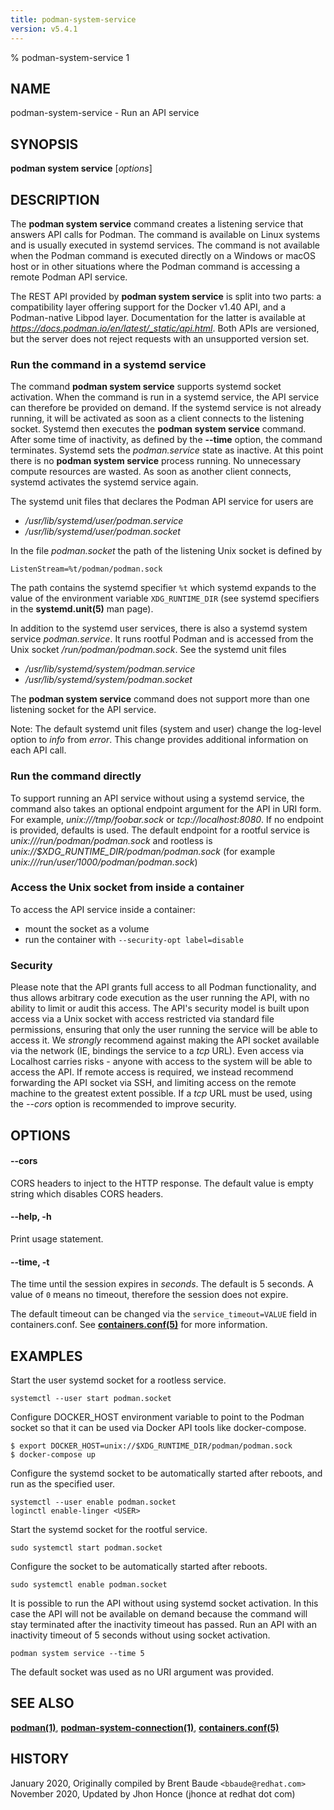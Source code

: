 ```yaml
---
title: podman-system-service
version: v5.4.1
---
```


% podman-system-service 1

## NAME
podman\-system\-service - Run an API service

## SYNOPSIS
**podman system service** [*options*]

## DESCRIPTION
The **podman system service** command creates a listening service that answers API calls for Podman.
The command is available on Linux systems and is usually executed in systemd services.
The command is not available when the Podman command is executed directly on a Windows or macOS
host or in other situations where the Podman command is accessing a remote Podman API service.

The REST API provided by **podman system service** is split into two parts: a compatibility layer offering support for the Docker v1.40 API, and a Podman-native Libpod layer.
Documentation for the latter is available at *https://docs.podman.io/en/latest/_static/api.html*.
Both APIs are versioned, but the server does not reject requests with an unsupported version set.

### Run the command in a systemd service

The command **podman system service** supports systemd socket activation.
When the command is run in a systemd service, the API service can therefore be provided on demand.
If the systemd service is not already running, it will be activated as soon as
a client connects to the listening socket. Systemd then executes the
**podman system service** command.
After some time of inactivity, as defined by the __--time__ option, the command terminates.
Systemd sets the _podman.service_ state as inactive. At this point there is no
**podman system service** process running. No unnecessary compute resources are wasted.
As soon as another client connects, systemd activates the systemd service again.

The systemd unit files that declares the Podman API service for users are

* _/usr/lib/systemd/user/podman.service_
* _/usr/lib/systemd/user/podman.socket_

In the file _podman.socket_ the path of the listening Unix socket is defined by

```
ListenStream=%t/podman/podman.sock
```

The path contains the systemd specifier `%t` which systemd expands to the value of the environment variable
`XDG_RUNTIME_DIR` (see systemd specifiers in the **systemd.unit(5)** man page).

In addition to the systemd user services, there is also a systemd system service _podman.service_.
It runs rootful Podman and is accessed from the Unix socket _/run/podman/podman.sock_. See the systemd unit files

* _/usr/lib/systemd/system/podman.service_
* _/usr/lib/systemd/system/podman.socket_

The **podman system service** command does not support more than one listening socket for the API service.

Note: The default systemd unit files (system and user) change the log-level option to *info* from *error*. This change provides additional information on each API call.

### Run the command directly

To support running an API service without using a systemd service, the command also takes an
optional endpoint argument for the API in URI form.  For example, *unix:///tmp/foobar.sock* or *tcp://localhost:8080*.
If no endpoint is provided, defaults is used.  The default endpoint for a rootful
service is *unix:///run/podman/podman.sock* and rootless is *unix://$XDG_RUNTIME_DIR/podman/podman.sock* (for
example *unix:///run/user/1000/podman/podman.sock*)

### Access the Unix socket from inside a container

To access the API service inside a container:
- mount the socket as a volume
- run the container with `--security-opt label=disable`

### Security

Please note that the API grants full access to all Podman functionality, and thus allows arbitrary code execution as the user running the API, with no ability to limit or audit this access.
The API's security model is built upon access via a Unix socket with access restricted via standard file permissions, ensuring that only the user running the service will be able to access it.
We *strongly* recommend against making the API socket available via the network (IE, bindings the service to a *tcp* URL).
Even access via Localhost carries risks - anyone with access to the system will be able to access the API.
If remote access is required, we instead recommend forwarding the API socket via SSH, and limiting access on the remote machine to the greatest extent possible.
If a *tcp* URL must be used, using the *--cors* option is recommended to improve security.

## OPTIONS

#### **--cors**

CORS headers to inject to the HTTP response. The default value is empty string which disables CORS headers.

#### **--help**, **-h**

Print usage statement.

#### **--time**, **-t**

The time until the session expires in _seconds_. The default is 5
seconds. A value of `0` means no timeout, therefore the session does not expire.

The default timeout can be changed via the `service_timeout=VALUE` field in containers.conf.
See **[containers.conf(5)](https://github.com/containers/common/blob/main/docs/containers.conf.5.md)** for more information.

## EXAMPLES

Start the user systemd socket for a rootless service.
```
systemctl --user start podman.socket
```

Configure DOCKER_HOST environment variable to point to the Podman socket so that
it can be used via Docker API tools like docker-compose.
```
$ export DOCKER_HOST=unix://$XDG_RUNTIME_DIR/podman/podman.sock
$ docker-compose up
```

Configure the systemd socket to be automatically started after reboots, and run as the specified user.
```
systemctl --user enable podman.socket
loginctl enable-linger <USER>
```

Start the systemd socket for the rootful service.
```
sudo systemctl start podman.socket
```

Configure the socket to be automatically started after reboots.
```
sudo systemctl enable podman.socket
```

It is possible to run the API without using systemd socket activation.
In this case the API will not be available on demand because the command will
stay terminated after the inactivity timeout has passed.
Run an API with an inactivity timeout of 5 seconds without using socket activation.
```
podman system service --time 5
```

The default socket was used as no URI argument was provided.

## SEE ALSO
**[podman(1)](podman.1.md)**, **[podman-system-connection(1)](podman-system-connection.1.md)**, **[containers.conf(5)](https://github.com/containers/common/blob/main/docs/containers.conf.5.md)**

## HISTORY
January 2020, Originally compiled by Brent Baude `<bbaude@redhat.com>`
November 2020, Updated by Jhon Honce (jhonce at redhat dot com)
